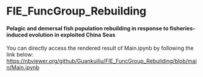 # FIE_FuncGroup_Rebuilding

#### Pelagic and demersal fish population rebuilding in response to fisheries-induced evolution in exploited China Seas

You can directly access the rendered result of Main.ipynb by following the link below:
https://nbviewer.org/github/Guankuiliu/FIE_FuncGroup_Rebuilding/blob/main/Main.ipynb
